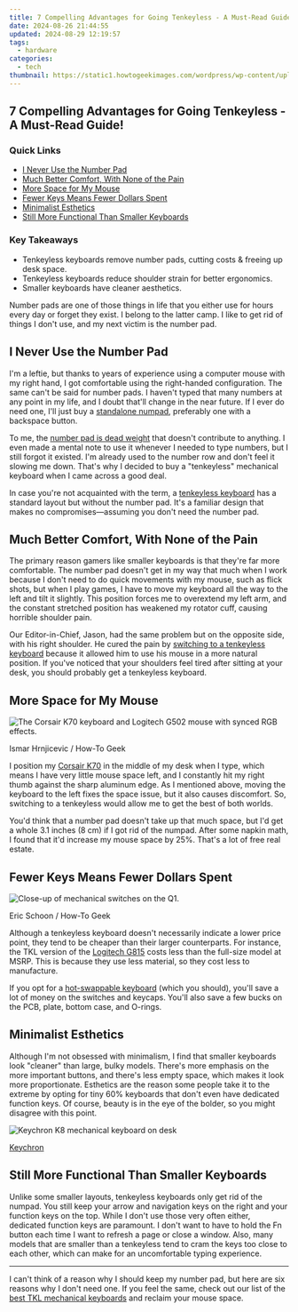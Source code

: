 ```yaml
---
title: 7 Compelling Advantages for Going Tenkeyless - A Must-Read Guide!
date: 2024-08-26 21:44:55
updated: 2024-08-29 12:19:57
tags:
  - hardware
categories:
  - tech
thumbnail: https://static1.howtogeekimages.com/wordpress/wp-content/uploads/2022/12/a94c6445.jpg
---
```


## 7 Compelling Advantages for Going Tenkeyless - A Must-Read Guide!

### Quick Links

* [I Never Use the Number Pad](https://common-error.techidaily.com/resolving-issues-when-windows-security-feature-smartscreen-is-offline/)
* [Much Better Comfort, With None of the Pain](https://on-screen-recording.techidaily.com/ultimate-list-ps2-games-on-android-devices/)
* [More Space for My Mouse](https://facebook-record-videos.techidaily.com/updated-investigating-how-t-series-earns-from-youtube-viewership/)
* [Fewer Keys Means Fewer Dollars Spent](https://ios-location-track.techidaily.com/in-2024-5-ways-to-track-apple-iphone-se-without-app-drfone-by-drfone-virtual-ios/)
* [Minimalist Esthetics](https://some-techniques.techidaily.com/2024-approved-guide-to-efficient-webp-jpeg-conversion/)
* [Still More Functional Than Smaller Keyboards](https://bypass-frp.techidaily.com/in-2024-frp-hijacker-by-hagard-download-and-bypass-your-xiaomi-14-frp-locks-by-drfone-android/)

### Key Takeaways

* Tenkeyless keyboards remove number pads, cutting costs & freeing up desk space.
* Tenkeyless keyboards reduce shoulder strain for better ergonomics.
* Smaller keyboards have cleaner aesthetics.

 Number pads are one of those things in life that you either use for hours every day or forget they exist. I belong to the latter camp. I like to get rid of things I don't use, and my next victim is the number pad.

##  I Never Use the Number Pad

 I'm a leftie, but thanks to years of experience using a computer mouse with my right hand, I got comfortable using the right-handed configuration. The same can't be said for number pads. I haven't typed that many numbers at any point in my life, and I doubt that'll change in the near future. If I ever do need one, I'll just buy a [standalone numpad](https://change-location.techidaily.com/in-2024-how-can-i-catch-the-regional-pokemon-without-traveling-on-samsung-galaxy-m54-5g-drfone-by-drfone-virtual-android/), preferably one with a backspace button.

 To me, the [number pad is dead weight](https://ai-driven-video-production.techidaily.com/updated-in-2024-create-cartoons-like-a-pro-top-10-tools-for-beginners/) that doesn't contribute to anything. I even made a mental note to use it whenever I needed to type numbers, but I still forgot it existed. I'm already used to the number row and don't feel it slowing me down. That's why I decided to buy a "tenkeyless" mechanical keyboard when I came across a good deal.

 In case you're not acquainted with the term, a [tenkeyless keyboard](https://win-amazing.techidaily.com/logitech-g502-gaming-mouse-troubleshooting-and-updating-drivers-made-simple/) has a standard layout but without the number pad. It's a familiar design that makes no compromises—assuming you don't need the number pad.

##  Much Better Comfort, With None of the Pain

 The primary reason gamers like smaller keyboards is that they're far more comfortable. The number pad doesn't get in my way that much when I work because I don't need to do quick movements with my mouse, such as flick shots, but when I play games, I have to move my keyboard all the way to the left and tilt it slightly. This position forces me to overextend my left arm, and the constant stretched position has weakened my rotator cuff, causing horrible shoulder pain.

 Our Editor-in-Chief, Jason, had the same problem but on the opposite side, with his right shoulder. He cured the pain by [switching to a tenkeyless keyboard](https://activate-lock.techidaily.com/in-2024-a-comprehensive-guide-to-icloud-unlock-on-apple-iphone-13-online-by-drfone-ios/) because it allowed him to use his mouse in a more natural position. If you've noticed that your shoulders feel tired after sitting at your desk, you should probably get a tenkeyless keyboard.

##  More Space for My Mouse

![The Corsair K70 keyboard and Logitech G502 mouse with synced RGB effects.](https://static1.howtogeekimages.com/wordpress/wp-content/uploads/2023/12/rsz_img20231226134732.jpg) 

Ismar Hrnjicevic / How-To Geek

 I position my [Corsair K70](https://www.amazon.com/Corsair-Mechanical-Gaming-Keyboard-Switches/dp/B09NCLR4M6?tag=hotoge-20&ascsubtag=UUhtgUeUpU2003135&asc%5Frefurl=https%3A%2F%2Fwww.howtogeek.com%2Freasons-im-buying-tenkeyless%2F&asc%5Fcampaign=Evergreen) in the middle of my desk when I type, which means I have very little mouse space left, and I constantly hit my right thumb against the sharp aluminum edge. As I mentioned above, moving the keyboard to the left fixes the space issue, but it also causes discomfort. So, switching to a tenkeyless would allow me to get the best of both worlds.

 You'd think that a number pad doesn't take up that much space, but I'd get a whole 3.1 inches (8 cm) if I got rid of the numpad. After some napkin math, I found that it'd increase my mouse space by 25%. That's a lot of free real estate.

##  Fewer Keys Means Fewer Dollars Spent

![Close-up of mechanical switches on the Q1.](https://static1.howtogeekimages.com/wordpress/wp-content/uploads/2022/03/9e0029bc.jpg) 

Eric Schoon / How-To Geek

 Although a tenkeyless keyboard doesn't necessarily indicate a lower price point, they tend to be cheaper than their larger counterparts. For instance, the TKL version of the [Logitech G815](https://www.amazon.com/dp/B07P1DHN65/ref=twister%5FB0D2Y122JF?tag=hotoge-20&ascsubtag=UUhtgUeUpU2003135&asc%5Frefurl=https%3A%2F%2Fwww.howtogeek.com%2Freasons-im-buying-tenkeyless%2F&asc%5Fcampaign=Evergreen) costs less than the full-size model at MSRP. This is because they use less material, so they cost less to manufacture.

 If you opt for a [hot-swappable keyboard](https://facebook-record-videos.techidaily.com/streamlining-visual-storytelling-with-youtube-videos-for-2024/) (which you should), you'll save a lot of money on the switches and keycaps. You'll also save a few bucks on the PCB, plate, bottom case, and O-rings.

##  Minimalist Esthetics

 Although I'm not obsessed with minimalism, I find that smaller keyboards look "cleaner" than large, bulky models. There's more emphasis on the more important buttons, and there's less empty space, which makes it look more proportionate. Esthetics are the reason some people take it to the extreme by opting for tiny 60% keyboards that don't even have dedicated function keys. Of course, beauty is in the eye of the bolder, so you might disagree with this point.

![Keychron K8 mechanical keyboard on desk](https://static1.howtogeekimages.com/wordpress/wp-content/uploads/2024/01/keychron-k8-mechanical-keyboard-on-desk.jpg) 

[Keychron](https://www.keychron.com/products/keychron-k8-tenkeyless-wireless-mechanical-keyboard)

##  Still More Functional Than Smaller Keyboards

 Unlike some smaller layouts, tenkeyless keyboards only get rid of the numpad. You still keep your arrow and navigation keys on the right and your function keys on the top. While I don't use those very often either, dedicated function keys are paramount. I don't want to have to hold the Fn button each time I want to refresh a page or close a window. Also, many models that are smaller than a tenkeyless tend to cram the keys too close to each other, which can make for an uncomfortable typing experience.

---

 I can't think of a reason why I should keep my number pad, but here are six reasons why I don't need one. If you feel the same, check out our list of the [best TKL mechanical keyboards](https://facebook-video-footage.techidaily.com/six-websites-where-youtube-imagery-breaks-the-mould-for-2024/) and reclaim your mouse space.

<ins class="adsbygoogle"
     style="display:block"
     data-ad-format="autorelaxed"
     data-ad-client="ca-pub-7571918770474297"
     data-ad-slot="1223367746"></ins>



<ins class="adsbygoogle"
     style="display:block"
     data-ad-client="ca-pub-7571918770474297"
     data-ad-slot="8358498916"
     data-ad-format="auto"
     data-full-width-responsive="true"></ins>
